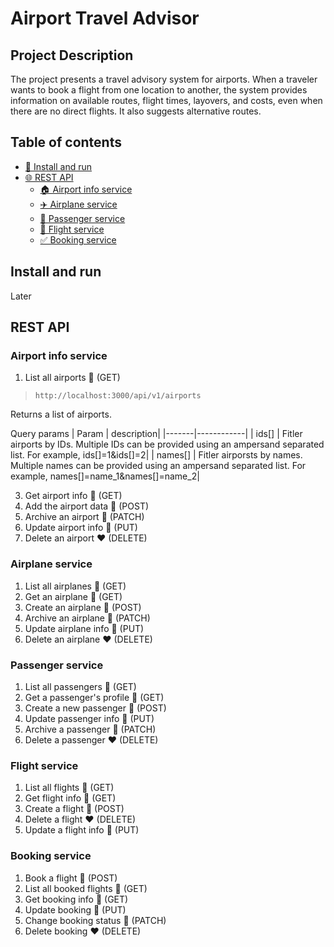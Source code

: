 # Airport Travel Advisor

## Project Description

The project presents a travel advisory system for airports. When a traveler wants to book a flight from one location to another, the system provides information on available routes, flight times, layovers, and costs, even when there are no direct flights. It also suggests alternative routes.

## Table of contents

- [🚀 Install and run](https://github.com/amerkul/node-airport/edit/main/README.md#install-and-run)
- [🌐 REST API](https://github.com/amerkul/node-airport/edit/main/README.md#rest-api)
     - [🏠 Airport info service](https://github.com/amerkul/node-airport/edit/main/README.md#airport-info-service)
     - [✈️ Airplane service](https://github.com/amerkul/node-airport/edit/main/README.md#airplane-service)
     - [💃 Passenger service](https://github.com/amerkul/node-airport/edit/main/README.md#passenger-service)
     - [📆 Flight service](https://github.com/amerkul/node-airport/edit/main/README.md#flight-service)
     - [✅ Booking service](https://github.com/amerkul/node-airport/edit/main/README.md#booking-service)

## Install and run

Later

## REST API

### Airport info service

1. List all airports 💚 (GET)
> `http://localhost:3000/api/v1/airports`

Returns a list of airports.

Query params
| Param | description|
|-------|------------|
| ids[] | Fitler airports by IDs. Multiple IDs can be provided using an ampersand separated list. For example, ids[]=1&ids[]=2| 
| names[] | Fitler airporsts by names. Multiple names can be provided using an ampersand separated list. For example, names[]=name_1&names[]=name_2|

3. Get airport info 💚 (GET)
4. Add the airport data 💛 (POST)
5. Archive an airport 💜 (PATCH)
6. Update airport info 💙 (PUT)
7. Delete an airport ❤️ (DELETE)

### Airplane service

1. List all airplanes 💚 (GET)
2. Get an airplane 💚 (GET)
3. Create an airplane 💛 (POST)
4. Archive an airplane 💜 (PATCH)
5. Update airplane info 💙 (PUT)
6. Delete an airplane ❤️ (DELETE) 

### Passenger service

1. List all passengers 💚 (GET)
2. Get a passenger's profile 💚 (GET)
3. Create a new passenger 💛 (POST)
4. Update passenger info 💙 (PUT)
5. Archive a passenger 💜 (PATCH)
6. Delete a passenger ❤️ (DELETE)

### Flight service

1. List all flights 💚 (GET)
2. Get flight info 💚 (GET)
3. Create a flight 💛 (POST)
4. Delete a flight ❤️ (DELETE)
5. Update a flight info 💙 (PUT)

### Booking service

1. Book a flight 💛 (POST)
2. List all booked flights 💚 (GET)
3. Get booking info 💚 (GET)
4. Update booking 💙 (PUT)
5. Change booking status 💜 (PATCH)
6. Delete booking ❤️ (DELETE)
   

